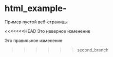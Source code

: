 # html_example-
Пример пустой веб-страницы

<<<<<<<HEAD
Это неверное изменение 

Это правильное изменение 
>>>>>> second_branch 
